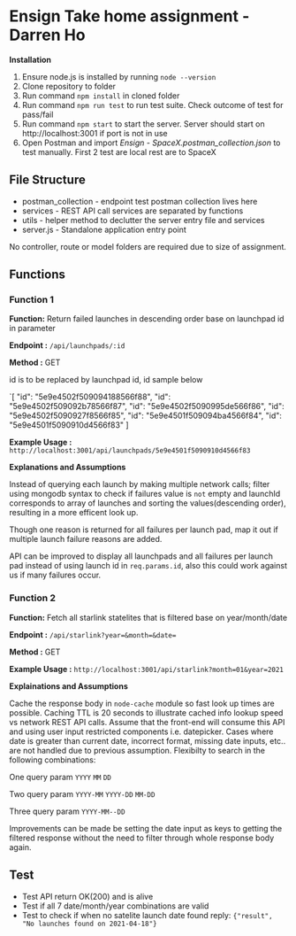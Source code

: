# Ensign Take home assignment - Darren Ho

**Installation**

1. Ensure node.js is installed by running `node --version`
2. Clone repository to folder
3. Run command `npm install` in cloned folder
4. Run command `npm run test` to run test suite. Check outcome of test for pass/fail
5. Run command `npm start` to start the server. Server should start on http://localhost:3001 if port is not in use
6. Open Postman and import *Ensign - SpaceX.postman_collection.json* to test manually. First 2 test are local rest are to SpaceX

## File Structure

- postman_collection - endpoint test postman collection lives here
- services -  REST API call services are separated by functions
- utils - helper method to declutter the server entry file and services
- server.js - Standalone application entry point


No controller, route or model folders are required due to size of assignment.

## Functions


### Function 1 
**Function:** Return failed launches in descending order base on launchpad id in parameter

**Endpoint :** `/api/launchpads/:id`

**Method :** GET

id is to be replaced by launchpad id, id sample below

`[
    "id": "5e9e4502f509094188566f88",
    "id": "5e9e4502f509092b78566f87",
    "id": "5e9e4502f5090995de566f86",
    "id": "5e9e4502f5090927f8566f85",
    "id": "5e9e4501f509094ba4566f84",
    "id": "5e9e4501f5090910d4566f83"
]

**Example Usage :** `http://localhost:3001/api/launchpads/5e9e4501f5090910d4566f83`



**Explanations and Assumptions**

Instead of querying each launch by making multiple network calls; filter using mongodb syntax to check if failures value is `not` empty and launchId corresponds to array of launches and sorting the values(descending order), resulting in a more efficent look up. 

Though one reason is returned for all failures per launch pad, map it out if multiple launch failure reasons are added. 

API can be improved to display all launchpads and all failures per launch pad instead of using launch id in `req.params.id`, also this could work against us if many failures occur.


### Function 2 
**Function:** Fetch all starlink statelites that is filtered base on year/month/date

**Endpoint :** `/api/starlink?year=&month=&date=`

**Method :** GET



**Example Usage :** `http://localhost:3001/api/starlink?month=01&year=2021`



**Explainations and Assumptions**

Cache the response body in `node-cache` module so fast look up times are possible. Caching TTL is 20 seconds to illustrate cached info lookup speed vs network REST API calls. Assume that the front-end will consume this API and using user input restricted components i.e. datepicker. Cases where date is greater than current date, incorrect format, missing date inputs,  etc.. are not handled due to previous assumption. Flexibilty to search in the following combinations: 

One query param
`YYYY`
`MM`
`DD`

Two query param
`YYYY-MM`
`YYYY-DD`
`MM-DD`

Three query param
`YYYY-MM--DD`


Improvements can be made be setting the date input as keys to getting the filtered response without the need to filter through whole response body again.


## Test

- Test API return OK(200) and is alive
- Test if all 7 date/month/year combinations are valid
- Test to check if when no satelite launch date found reply: `{"result", "No launches found on 2021-04-18"}`
